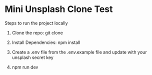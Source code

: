 # Mini Unsplash Clone Test

Steps to run the project locally

1. Clone the repo: git clone

2. Install Dependencies: npm install

3. Create a .env file from the .env.example file and update with your unsplash secret key

4. npm run dev
